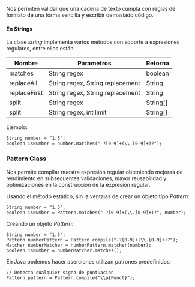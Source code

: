Nos permiten validar que una cadena de texto cumpla con reglas de formato de una forma sencilla y escribir demasiado código.
#### En Strings

La clase *string* implementa varios métodos con soporte a expresiones regulares, entre ellos están:

| Nombre       | Parámetros                       | Retorna  |
| ------------ | -------------------------------- | -------- |
| matches      | String regex                     | boolean  |
| replaceAll   | String regex, String replacement | String   |
| replaceFirst | String regex, String replacement | String   |
| split        | String regex                     | String[] |
| split        | String regex, int limit          | String[] |
Ejemplo:

```
String number = "1.5";
boolean isNumber = number.matches("-?[0-9]+(\\.[0-9]+)?");
```
### Pattern Class

Nos permite compilar nuestra expresión regular obteniendo mejoras de rendimiento en subsecuentes validaciones, mayor reusabilidad y optimizaciones en la construcción de la expresión regular.

Usando el método estático, sin la ventajas de crear un objeto tipo *Pattern*:

```
String number = "1.5";
boolean isNumber = Pattern.matches("-?[0-9]+(\\.[0-9]+)?", number);
```

Creando un objeto *Pattern*:

```
String number = "1.5";
Pattern numberPattern = Pattern.compile("-?[0-9]+(\\.[0-9]+)?");
Matcher numberMatcher = numberPattern.matcher(number);
boolean isNumber = numberMatcher.matches();
```

En Java podemos hacer aserciones utilizan patrones predefinidos:

```
// Detecta cualquier signo de puntuacion
Pattern pattern = Pattern.compile("\\p{Punct}");
```